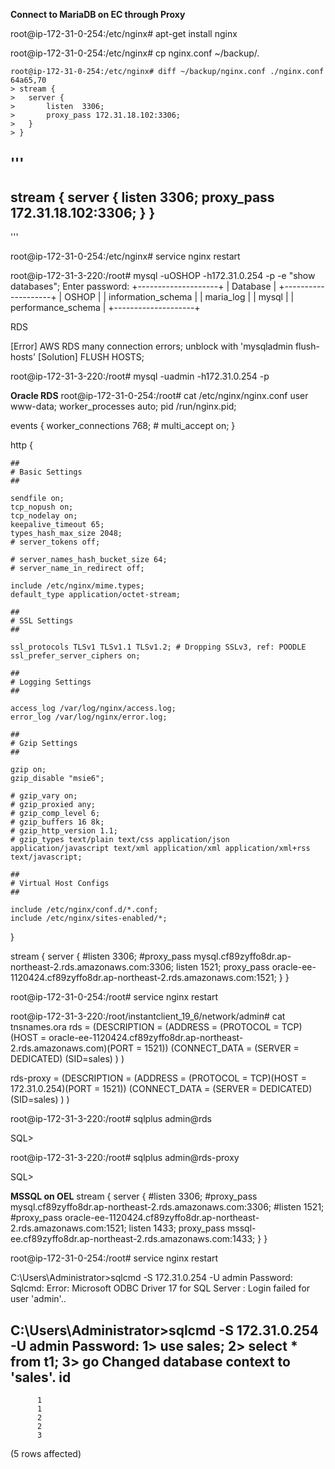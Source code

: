 **Connect to MariaDB on EC through Proxy**

root@ip-172-31-0-254:/etc/nginx# apt-get install nginx

root@ip-172-31-0-254:/etc/nginx# cp nginx.conf ~/backup/.

```
root@ip-172-31-0-254:/etc/nginx# diff ~/backup/nginx.conf ./nginx.conf
64a65,70
> stream {
> 	server {
> 		listen	3306;
> 		proxy_pass 172.31.18.102:3306;
> 	}
> }
```

'''
---
stream {
	server {
		listen	3306;
		proxy_pass 172.31.18.102:3306;
	}
}
---
'''

root@ip-172-31-0-254:/etc/nginx# service nginx restart

root@ip-172-31-3-220:/root# mysql -uOSHOP -h172.31.0.254 -p -e "show databases";
Enter password:
+--------------------+
| Database           |
+--------------------+
| OSHOP              |
| information_schema |
| maria_log          |
| mysql              |
| performance_schema |
+--------------------+



RDS

[Error]
AWS RDS many connection errors; unblock with 'mysqladmin flush-hosts'
[Solution]
FLUSH HOSTS;


root@ip-172-31-3-220:/root# mysql -uadmin  -h172.31.0.254 -p



**Oracle RDS**
root@ip-172-31-0-254:/root# cat /etc/nginx/nginx.conf
user www-data;
worker_processes auto;
pid /run/nginx.pid;

events {
	worker_connections 768;
	# multi_accept on;
}

http {

	##
	# Basic Settings
	##

	sendfile on;
	tcp_nopush on;
	tcp_nodelay on;
	keepalive_timeout 65;
	types_hash_max_size 2048;
	# server_tokens off;

	# server_names_hash_bucket_size 64;
	# server_name_in_redirect off;

	include /etc/nginx/mime.types;
	default_type application/octet-stream;

	##
	# SSL Settings
	##

	ssl_protocols TLSv1 TLSv1.1 TLSv1.2; # Dropping SSLv3, ref: POODLE
	ssl_prefer_server_ciphers on;

	##
	# Logging Settings
	##

	access_log /var/log/nginx/access.log;
	error_log /var/log/nginx/error.log;

	##
	# Gzip Settings
	##

	gzip on;
	gzip_disable "msie6";

	# gzip_vary on;
	# gzip_proxied any;
	# gzip_comp_level 6;
	# gzip_buffers 16 8k;
	# gzip_http_version 1.1;
	# gzip_types text/plain text/css application/json application/javascript text/xml application/xml application/xml+rss text/javascript;

	##
	# Virtual Host Configs
	##

	include /etc/nginx/conf.d/*.conf;
	include /etc/nginx/sites-enabled/*;
}

stream {
	server {
		#listen	3306;
		#proxy_pass mysql.cf89zyffo8dr.ap-northeast-2.rds.amazonaws.com:3306;
		listen	1521;
		proxy_pass oracle-ee-1120424.cf89zyffo8dr.ap-northeast-2.rds.amazonaws.com:1521;
	}
}

root@ip-172-31-0-254:/root# service nginx restart

root@ip-172-31-3-220:/root/instantclient_19_6/network/admin# cat tnsnames.ora
rds =
  (DESCRIPTION =
    (ADDRESS = (PROTOCOL = TCP)(HOST = oracle-ee-1120424.cf89zyffo8dr.ap-northeast-2.rds.amazonaws.com)(PORT = 1521))
    (CONNECT_DATA =
      (SERVER = DEDICATED)
      (SID=sales)
    )
  )

rds-proxy =
  (DESCRIPTION =
    (ADDRESS = (PROTOCOL = TCP)(HOST = 172.31.0.254)(PORT = 1521))
    (CONNECT_DATA =
      (SERVER = DEDICATED)
      (SID=sales)
    )
  )

root@ip-172-31-3-220:/root# sqlplus admin@rds

SQL>

root@ip-172-31-3-220:/root# sqlplus admin@rds-proxy

SQL>


**MSSQL on OEL**
stream {
	server {
		#listen	3306;
		#proxy_pass mysql.cf89zyffo8dr.ap-northeast-2.rds.amazonaws.com:3306;
		#listen	1521;
		#proxy_pass oracle-ee-1120424.cf89zyffo8dr.ap-northeast-2.rds.amazonaws.com:1521;
		listen	1433;
		proxy_pass mssql-ee.cf89zyffo8dr.ap-northeast-2.rds.amazonaws.com:1433;
	}
}

root@ip-172-31-0-254:/root# service nginx restart

C:\Users\Administrator>sqlcmd -S 172.31.0.254 -U admin
Password: Sqlcmd: Error: Microsoft ODBC Driver 17 for SQL Server : Login failed for user 'admin'..

C:\Users\Administrator>sqlcmd -S 172.31.0.254 -U admin
Password:
1> use sales;
2> select * from t1;
3> go
Changed database context to 'sales'.
id
-----------
          1
          1
          2
          2
          3

(5 rows affected)